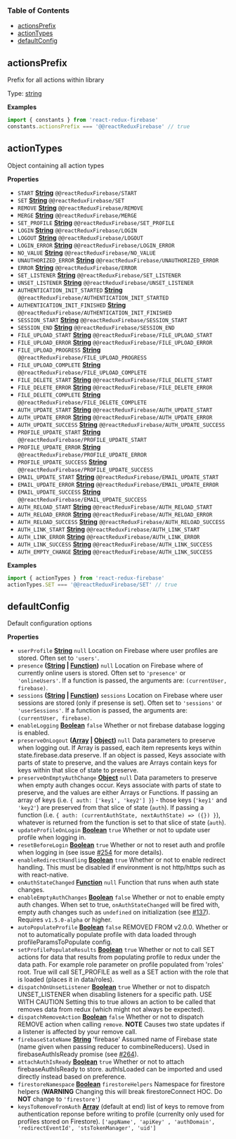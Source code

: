 <!-- Generated by documentation.js. Update this documentation by updating the source code. -->

### Table of Contents

-   [actionsPrefix](#actionsprefix)
-   [actionTypes](#actiontypes)
-   [defaultConfig](#defaultconfig)

## actionsPrefix

Prefix for all actions within library

Type: [string](https://developer.mozilla.org/docs/Web/JavaScript/Reference/Global_Objects/String)

**Examples**

```javascript
import { constants } from 'react-redux-firebase'
constants.actionsPrefix === '@@reactReduxFirebase' // true
```

## actionTypes

Object containing all action types

**Properties**

-   `START` **[String](https://developer.mozilla.org/docs/Web/JavaScript/Reference/Global_Objects/String)** `@@reactReduxFirebase/START`
-   `SET` **[String](https://developer.mozilla.org/docs/Web/JavaScript/Reference/Global_Objects/String)** `@@reactReduxFirebase/SET`
-   `REMOVE` **[String](https://developer.mozilla.org/docs/Web/JavaScript/Reference/Global_Objects/String)** `@@reactReduxFirebase/REMOVE`
-   `MERGE` **[String](https://developer.mozilla.org/docs/Web/JavaScript/Reference/Global_Objects/String)** `@@reactReduxFirebase/MERGE`
-   `SET_PROFILE` **[String](https://developer.mozilla.org/docs/Web/JavaScript/Reference/Global_Objects/String)** `@@reactReduxFirebase/SET_PROFILE`
-   `LOGIN` **[String](https://developer.mozilla.org/docs/Web/JavaScript/Reference/Global_Objects/String)** `@@reactReduxFirebase/LOGIN`
-   `LOGOUT` **[String](https://developer.mozilla.org/docs/Web/JavaScript/Reference/Global_Objects/String)** `@@reactReduxFirebase/LOGOUT`
-   `LOGIN_ERROR` **[String](https://developer.mozilla.org/docs/Web/JavaScript/Reference/Global_Objects/String)** `@@reactReduxFirebase/LOGIN_ERROR`
-   `NO_VALUE` **[String](https://developer.mozilla.org/docs/Web/JavaScript/Reference/Global_Objects/String)** `@@reactReduxFirebase/NO_VALUE`
-   `UNAUTHORIZED_ERROR` **[String](https://developer.mozilla.org/docs/Web/JavaScript/Reference/Global_Objects/String)** `@@reactReduxFirebase/UNAUTHORIZED_ERROR`
-   `ERROR` **[String](https://developer.mozilla.org/docs/Web/JavaScript/Reference/Global_Objects/String)** `@@reactReduxFirebase/ERROR`
-   `SET_LISTENER` **[String](https://developer.mozilla.org/docs/Web/JavaScript/Reference/Global_Objects/String)** `@@reactReduxFirebase/SET_LISTENER`
-   `UNSET_LISTENER` **[String](https://developer.mozilla.org/docs/Web/JavaScript/Reference/Global_Objects/String)** `@@reactReduxFirebase/UNSET_LISTENER`
-   `AUTHENTICATION_INIT_STARTED` **[String](https://developer.mozilla.org/docs/Web/JavaScript/Reference/Global_Objects/String)** `@@reactReduxFirebase/AUTHENTICATION_INIT_STARTED`
-   `AUTHENTICATION_INIT_FINISHED` **[String](https://developer.mozilla.org/docs/Web/JavaScript/Reference/Global_Objects/String)** `@@reactReduxFirebase/AUTHENTICATION_INIT_FINISHED`
-   `SESSION_START` **[String](https://developer.mozilla.org/docs/Web/JavaScript/Reference/Global_Objects/String)** `@@reactReduxFirebase/SESSION_START`
-   `SESSION_END` **[String](https://developer.mozilla.org/docs/Web/JavaScript/Reference/Global_Objects/String)** `@@reactReduxFirebase/SESSION_END`
-   `FILE_UPLOAD_START` **[String](https://developer.mozilla.org/docs/Web/JavaScript/Reference/Global_Objects/String)** `@@reactReduxFirebase/FILE_UPLOAD_START`
-   `FILE_UPLOAD_ERROR` **[String](https://developer.mozilla.org/docs/Web/JavaScript/Reference/Global_Objects/String)** `@@reactReduxFirebase/FILE_UPLOAD_ERROR`
-   `FILE_UPLOAD_PROGRESS` **[String](https://developer.mozilla.org/docs/Web/JavaScript/Reference/Global_Objects/String)** `@@reactReduxFirebase/FILE_UPLOAD_PROGRESS`
-   `FILE_UPLOAD_COMPLETE` **[String](https://developer.mozilla.org/docs/Web/JavaScript/Reference/Global_Objects/String)** `@@reactReduxFirebase/FILE_UPLOAD_COMPLETE`
-   `FILE_DELETE_START` **[String](https://developer.mozilla.org/docs/Web/JavaScript/Reference/Global_Objects/String)** `@@reactReduxFirebase/FILE_DELETE_START`
-   `FILE_DELETE_ERROR` **[String](https://developer.mozilla.org/docs/Web/JavaScript/Reference/Global_Objects/String)** `@@reactReduxFirebase/FILE_DELETE_ERROR`
-   `FILE_DELETE_COMPLETE` **[String](https://developer.mozilla.org/docs/Web/JavaScript/Reference/Global_Objects/String)** `@@reactReduxFirebase/FILE_DELETE_COMPLETE`
-   `AUTH_UPDATE_START` **[String](https://developer.mozilla.org/docs/Web/JavaScript/Reference/Global_Objects/String)** `@@reactReduxFirebase/AUTH_UPDATE_START`
-   `AUTH_UPDATE_ERROR` **[String](https://developer.mozilla.org/docs/Web/JavaScript/Reference/Global_Objects/String)** `@@reactReduxFirebase/AUTH_UPDATE_ERROR`
-   `AUTH_UPDATE_SUCCESS` **[String](https://developer.mozilla.org/docs/Web/JavaScript/Reference/Global_Objects/String)** `@@reactReduxFirebase/AUTH_UPDATE_SUCCESS`
-   `PROFILE_UPDATE_START` **[String](https://developer.mozilla.org/docs/Web/JavaScript/Reference/Global_Objects/String)** `@@reactReduxFirebase/PROFILE_UPDATE_START`
-   `PROFILE_UPDATE_ERROR` **[String](https://developer.mozilla.org/docs/Web/JavaScript/Reference/Global_Objects/String)** `@@reactReduxFirebase/PROFILE_UPDATE_ERROR`
-   `PROFILE_UPDATE_SUCCESS` **[String](https://developer.mozilla.org/docs/Web/JavaScript/Reference/Global_Objects/String)** `@@reactReduxFirebase/PROFILE_UPDATE_SUCCESS`
-   `EMAIL_UPDATE_START` **[String](https://developer.mozilla.org/docs/Web/JavaScript/Reference/Global_Objects/String)** `@@reactReduxFirebase/EMAIL_UPDATE_START`
-   `EMAIL_UPDATE_ERROR` **[String](https://developer.mozilla.org/docs/Web/JavaScript/Reference/Global_Objects/String)** `@@reactReduxFirebase/EMAIL_UPDATE_ERROR`
-   `EMAIL_UPDATE_SUCCESS` **[String](https://developer.mozilla.org/docs/Web/JavaScript/Reference/Global_Objects/String)** `@@reactReduxFirebase/EMAIL_UPDATE_SUCCESS`
-   `AUTH_RELOAD_START` **[String](https://developer.mozilla.org/docs/Web/JavaScript/Reference/Global_Objects/String)** `@@reactReduxFirebase/AUTH_RELOAD_START`
-   `AUTH_RELOAD_ERROR` **[String](https://developer.mozilla.org/docs/Web/JavaScript/Reference/Global_Objects/String)** `@@reactReduxFirebase/AUTH_RELOAD_ERROR`
-   `AUTH_RELOAD_SUCCESS` **[String](https://developer.mozilla.org/docs/Web/JavaScript/Reference/Global_Objects/String)** `@@reactReduxFirebase/AUTH_RELOAD_SUCCESS`
-   `AUTH_LINK_START` **[String](https://developer.mozilla.org/docs/Web/JavaScript/Reference/Global_Objects/String)** `@@reactReduxFirebase/AUTH_LINK_START`
-   `AUTH_LINK_ERROR` **[String](https://developer.mozilla.org/docs/Web/JavaScript/Reference/Global_Objects/String)** `@@reactReduxFirebase/AUTH_LINK_ERROR`
-   `AUTH_LINK_SUCCESS` **[String](https://developer.mozilla.org/docs/Web/JavaScript/Reference/Global_Objects/String)** `@@reactReduxFirebase/AUTH_LINK_SUCCESS`
-   `AUTH_EMPTY_CHANGE` **[String](https://developer.mozilla.org/docs/Web/JavaScript/Reference/Global_Objects/String)** `@@reactReduxFirebase/AUTH_LINK_SUCCESS`

**Examples**

```javascript
import { actionTypes } from 'react-redux-firebase'
actionTypes.SET === '@@reactReduxFirebase/SET' // true
```

## defaultConfig

Default configuration options

**Properties**

-   `userProfile` **[String](https://developer.mozilla.org/docs/Web/JavaScript/Reference/Global_Objects/String)** `null` Location on Firebase where user
    profiles are stored. Often set to `'users'`.
-   `presence` **([String](https://developer.mozilla.org/docs/Web/JavaScript/Reference/Global_Objects/String) \| [Function](https://developer.mozilla.org/docs/Web/JavaScript/Reference/Statements/function))** `null` Location on Firebase where of currently
    online users is stored. Often set to `'presence'` or `'onlineUsers'`. If a function
    is passed, the arguments are: `(currentUser, firebase)`.
-   `sessions` **([String](https://developer.mozilla.org/docs/Web/JavaScript/Reference/Global_Objects/String) \| [Function](https://developer.mozilla.org/docs/Web/JavaScript/Reference/Statements/function))** `sessions` Location on Firebase where user
    sessions are stored (only if presense is set). Often set to `'sessions'` or
    `'userSessions'`. If a function is passed, the arguments are: `(currentUser, firebase)`.
-   `enableLogging` **[Boolean](https://developer.mozilla.org/docs/Web/JavaScript/Reference/Global_Objects/Boolean)** `false` Whether or not firebase
    database logging is enabled.
-   `preserveOnLogout` **([Array](https://developer.mozilla.org/docs/Web/JavaScript/Reference/Global_Objects/Array) \| [Object](https://developer.mozilla.org/docs/Web/JavaScript/Reference/Global_Objects/Object))** `null` Data parameters to
    preserve when logging out. If Array is passed, each item represents keys
    within state.firebase.data preserve. If an object is passed, Keys associate
    with parts of state to preserve, and the values are Arrays contain keys
    for keys within that slice of state to preserve.
-   `preserveOnEmptyAuthChange` **[Object](https://developer.mozilla.org/docs/Web/JavaScript/Reference/Global_Objects/Object)** `null` Data parameters to
    preserve when empty auth changes occur. Keys associate with parts of state
    to preserve, and the values are either Arrays or Functions. If passing an
    array of keys (i.e. `{ auth: ['key1', 'key2'] }`) - those keys (`'key1'` and
    `'key2'`) are preserved from that slice of state (`auth`). If passing a
    function (i.e. `{ auth: (currentAuthState, nextAuthState) => ({}) }`),
    whatever is returned from the function is set to that slice of state (`auth`).
-   `updateProfileOnLogin` **[Boolean](https://developer.mozilla.org/docs/Web/JavaScript/Reference/Global_Objects/Boolean)** `true` Whether or not to update
    user profile when logging in.
-   `resetBeforeLogin` **[Boolean](https://developer.mozilla.org/docs/Web/JavaScript/Reference/Global_Objects/Boolean)** `true` Whether or not to reset auth
    and profile when logging in (see issue
    [#254](https://github.com/prescottprue/react-redux-firebase/issues/254)
    for more details).
-   `enableRedirectHandling` **[Boolean](https://developer.mozilla.org/docs/Web/JavaScript/Reference/Global_Objects/Boolean)** `true` Whether or not to enable
    redirect handling. This must be disabled if environment is not http/https
    such as with react-native.
-   `onAuthStateChanged` **[Function](https://developer.mozilla.org/docs/Web/JavaScript/Reference/Statements/function)** `null` Function that runs when
    auth state changes.
-   `enableEmptyAuthChanges` **[Boolean](https://developer.mozilla.org/docs/Web/JavaScript/Reference/Global_Objects/Boolean)** `false` Whether or not to enable
    empty auth changes. When set to true, `onAuthStateChanged` will be fired with,
    empty auth changes such as `undefined` on initialization
    (see [#137](https://github.com/prescottprue/react-redux-firebase/issues/137)).
    Requires `v1.5.0-alpha` or higher.
-   `autoPopulateProfile` **[Boolean](https://developer.mozilla.org/docs/Web/JavaScript/Reference/Global_Objects/Boolean)** `false` REMOVED FROM v2.0.0.
    Whether or not to automatically populate profile with data loaded through
    profileParamsToPopulate config.
-   `setProfilePopulateResults` **[Boolean](https://developer.mozilla.org/docs/Web/JavaScript/Reference/Global_Objects/Boolean)** `true` Whether or not to
    call SET actions for data that results from populating profile to redux under
    the data path. For example role parameter on profile populated from 'roles'
    root. True will call SET_PROFILE as well as a SET action with the role that
    is loaded (places it in data/roles).
-   `dispatchOnUnsetListener` **[Boolean](https://developer.mozilla.org/docs/Web/JavaScript/Reference/Global_Objects/Boolean)** `true` Whether or not to
    dispatch UNSET_LISTENER when disabling listeners for a specific path. USE WITH CAUTION
    Setting this to true allows an action to be called that removes data
    from redux (which might not always be expected).
-   `dispatchRemoveAction` **[Boolean](https://developer.mozilla.org/docs/Web/JavaScript/Reference/Global_Objects/Boolean)** `false` Whether or not to
    dispatch REMOVE action when calling `remove`. **NOTE** Causes two state
    updates if a listener is affected by your remove call.
-   `firebaseStateName` **[String](https://developer.mozilla.org/docs/Web/JavaScript/Reference/Global_Objects/String)** 'firebase' Assumed name of Firebase
    state (name given when passing reducer to combineReducers). Used in
    firebaseAuthIsReady promise (see
    [#264](https://github.com/prescottprue/react-redux-firebase/issues/264)).
-   `attachAuthIsReady` **[Boolean](https://developer.mozilla.org/docs/Web/JavaScript/Reference/Global_Objects/Boolean)** `true` Whether or not to attach
    firebaseAuthIsReady to store. authIsLoaded can be imported and used
    directly instead based on preference.
-   `firestoreNamespace` **[Boolean](https://developer.mozilla.org/docs/Web/JavaScript/Reference/Global_Objects/Boolean)** `firestoreHelpers` Namespace for
    firestore helpers (**WARNING** Changing this will break firestoreConnect HOC.
    Do **NOT** change to `'firestore'`)
-   `keysToRemoveFromAuth` **[Array](https://developer.mozilla.org/docs/Web/JavaScript/Reference/Global_Objects/Array)** (default at end)
    list of keys to remove from authentication reponse before writing to profile
    (currenlty only used for profiles stored on Firestore). `['appName', 'apiKey'
    , 'authDomain', 'redirectEventId', 'stsTokenManager', 'uid']`
